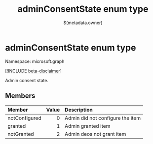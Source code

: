 ﻿---
title: "adminConsentState enum type"
description: "Admin consent state."
localization_priority: Normal
author: "$(metadata.owner)"
ms.prod: ""
doc_type: enumPageType
---

# adminConsentState enum type

Namespace: microsoft.graph

[!INCLUDE [beta-disclaimer](../../includes/beta-disclaimer.md)]

Admin consent state.

## Members

| Member        | Value | Description                      |
| :------------ | ----: | :------------------------------- |
| notConfigured | 0     | Admin did not configure the item |
| granted       | 1     | Admin granted item               |
| notGranted    | 2     | Admin deos not grant item        |